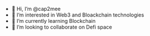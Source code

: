 - 👋 Hi, I’m @cap2mee
- 👀 I’m interested in Web3 and Bloackchain technologies
- 🌱 I’m currently learning Blockchain
- 💞️ I’m looking to collaborate on Defi space

<!---

--->
